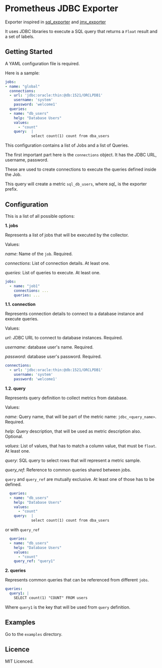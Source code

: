 # Prometheus JDBC Exporter

Exporter inspired in [sql_exporter](https://github.com/justwatchcom/sql_exporter) and [jmx_exporter](https://github.com/prometheus/jmx_exporter)

It uses JDBC libraries to execute a SQL query that returns a `Float` result and a set of labels.

## Getting Started

A YAML configuration file is required. 

Here is a sample:

```yaml
jobs:
- name: "global"
  connections:
  - url: 'jdbc:oracle:thin:@db:1521/ORCLPDB1'
    username: 'system'
    password: 'welcome1'
  queries:
  - name: "db_users"
    help: "Database Users"
    values:
      - "count"
    query:  |
            select count(1) count from dba_users
```

This configuration contains a list of Jobs and a list of Queries.

The first important part here is the `connections` object. It has the JDBC URL, username, password.

These are used to create connections to execute the queries defined inside the Job.

This query will create a metric `sql_db_users`, where *sql_* is the exporter prefix.

## Configuration

This is a list of all possible options:

**1. jobs**

Represents a list of jobs that will be executed by the collector.

Values:

*name*: Name of the `job`. Required.

*connections*: List of connection details. At least one.

*queries*: List of queries to execute. At least one.

```yaml
jobs:
  - name: "job1"
    connections: ...
    queries: ...
```

**1.1. connection**

Represents connection details to connect to a database instance and
execute queries.

Values:

*url*: JDBC URL to connect to database instances. Required.

*username*: database user's name. Required.

*password*: database user's password. Required.

```yaml
connections:
  - url: 'jdbc:oracle:thin:@db:1521/ORCLPDB1'
    username: 'system'
    password: 'welcome1'
```

**1.2. query**

Represents query definition to collect metrics from database.

Values:

*name*: Query name, that will be part of the metric name: `jdbc_<query_name>`. Required.

*help*: Query description, that will be used as metric description also. Optional.

*values*: List of values, that has to match a column value, that must be `float`. At least one.

*query*: SQL query to select rows that will represent a metric sample.

*query_ref*: Reference to common queries shared between jobs.

`query` and `query_ref` are mutually exclusive. At least one of those has to be defined.

```yaml
  queries:
  - name: "db_users"
    help: "Database Users"
    values:
      - "count"
    query:  |
            select count(1) count from dba_users
```

or with `query_ref`

```yaml
  queries:
  - name: "db_users"
    help: "Database Users"
    values:
      - "count"
    query_ref: "query1"
```

**2. queries**

Represents common queries that can be referenced from different `jobs`.

```yaml
queries:
  query1: |
    SELECT count(1) "COUNT" FROM users
```

Where `query1` is the key that will be used from `query` definition.

## Examples

Go to the `examples` directory.

## Licence

MIT Licenced.


